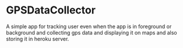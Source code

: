 # GPSDataCollector
A simple app for tracking user even when the app is in foreground or background and collecting gps data and displaying it on maps and also storing it in heroku server.
